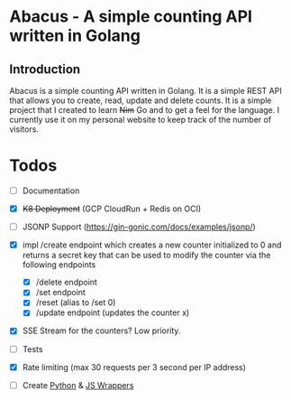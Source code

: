 # Abacus - A simple counting API written in Golang 
                                                               
[//]: # (          )
[//]: # (# Installation)

[//]: # (1. Install Nim & Redis)

[//]: # (2. Run `nimble install` to install the dependencies)

[//]: # (3. Run `nim c -r --verbosity:0 src/abacus.nim` to build and run the API locally.)

[//]: # (4. The API will be running on `http://localhost:5000` by default.)


## Introduction
Abacus is a simple counting API written in Golang. It is a simple REST API that allows you to create, read, update and delete counts. It is a simple project that I created to learn ~~Nim~~ Go and to get a feel for the language.
I currently use it on my personal website to keep track of the number of visitors.

 

# Todos

- [ ] Documentation
- [x] ~~K8 Deployment~~ (GCP CloudRun + Redis on OCI)
- [ ] JSONP Support (https://gin-gonic.com/docs/examples/jsonp/)
- [x] impl /create endpoint which creates a new counter initialized to 0 and returns a secret key that can be used to modify the counter via the following endpoints
  - [x] /delete endpoint
  - [x] /set endpoint 
  - [x] /reset (alias to /set 0)
  - [x] /update endpoint (updates the counter x)
- [x] SSE Stream for the counters? Low priority.
- [ ] Tests
- [x] Rate limiting (max 30 requests per 3 second per IP address)
- [ ] Create [Python](https://github.com/BenJetson/py-countapi) & [JS Wrappers](https://github.com/mlomb/countapi-js)

